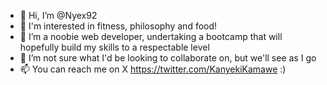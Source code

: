 - 👋 Hi, I’m @Nyex92
- 👀 I'm interested in fitness, philosophy and food!
- 🌱 I’m a noobie web developer, undertaking a bootcamp that will hopefully build my skills to a respectable level
- 💞️ I’m not sure what I'd be looking to collaborate on, but we'll see as I go
- 📫 You can reach me on X https://twitter.com/KanyekiKamawe :)

<!---
Nyex92/Nyex92 is a ✨ special ✨ repository because its `README.md` (this file) appears on your GitHub profile.
You can click the Preview link to take a look at your changes.
--->
